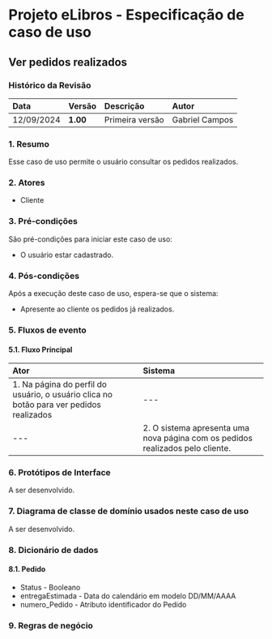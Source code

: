 # Projeto eLibros - Especificação de caso de uso

##  Ver pedidos realizados

### Histórico da Revisão 
|  Data  | Versão | Descrição | Autor |
|:-------|:-------|:----------|:------|
| 12/09/2024 | **1.00** | Primeira versão  | Gabriel Campos |

### 1. Resumo 
Esse caso de uso permite o usuário consultar os pedidos realizados.

### 2. Atores 
- Cliente

### 3. Pré-condições
São pré-condições para iniciar este caso de uso:
- O usuário estar cadastrado.
  
### 4. Pós-condições
Após a execução deste caso de uso, espera-se que o sistema:
- Apresente ao cliente os pedidos já realizados.

### 5. Fluxos de evento

#### 5.1. Fluxo Principal 
|  Ator  | Sistema |
|:-------|:------- |
|1. Na página do perfil do usuário, o usuário clica no botão para ver pedidos realizados| --- |
| --- |2. O sistema apresenta uma nova página com os pedidos realizados pelo cliente.  | 

### 6. Protótipos de Interface
A ser desenvolvido.

### 7. Diagrama de classe de domínio usados neste caso de uso
A ser desenvolvido.

### 8. Dicionário de dados

#### 8.1. Pedido
- Status - Booleano
- entregaEstimada - Data do calendário em modelo DD/MM/AAAA
- numero_Pedido - Atributo identificador do Pedido

### 9. Regras de negócio
